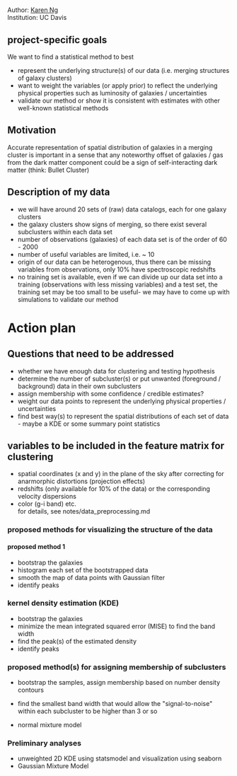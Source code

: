 # 
Author: [Karen Ng](mailto:karenyng@ucdavis.edu)   
Institution: UC Davis

## project-specific goals
We want to find a statistical method to best   

* represent the underlying structure(s) of our data (i.e. merging
structures of galaxy clusters) 
* want to weight the variables (or apply prior) to reflect the underlying
physical properties such as luminosity of galaxies / uncertainties 
* validate our method or show it is consistent with estimates with other
well-known statistical methods

## Motivation 
Accurate representation of spatial distribution of galaxies in a merging
cluster is important in a sense that any noteworthy offset of galaxies / gas from
the dark matter component could be a sign of self-interacting dark matter
(think: Bullet Cluster)  

## Description of my data  
* we will have around 20 sets of (raw) data catalogs, each for one galaxy clusters 
* the galaxy clusters show signs of merging, so there exist several subclusters
within each data set 
* number of observations (galaxies)  of each data set is of the
order of  60 - 2000 
* number of useful variables are limited, i.e. ~ 10 
* origin of our data can be heterogenous, thus there can be missing
variables from observations, only 10% have spectroscopic redshifts  
* no training set is available, even if we can divide up our data set into
a training (observations with less missing variables) and a test set, the
training set may be too small to be useful- we may have to come up with
simulations to validate our method 

# Action plan
## Questions that need to be addressed 
* whether we have enough data for clustering and testing hypothesis 
* determine the number of subcluster(s) or put unwanted (foreground /
background) data in their own subclusters  
* assign membership with some confidence / credible estimates? 
* weight our data points to represent the underlying
physical properties / uncertainties 
* find best way(s) to represent the spatial distributions of each set of
data - maybe a KDE or some summary point statistics  


## variables to be included in the feature matrix for clustering 
* spatial coordinates (x and y) in the plane of the sky after correcting for
anarmorphic distortions (projection effects) 
* redshifts (only available for 10% of the data) or  the corresponding velocity dispersions 
* color (g-i band) etc.  
for details, see notes/data_preprocessing.md 

### proposed  methods for visualizing the structure of the data  

#### proposed method 1  
* bootstrap the galaxies
* histogram each set of the bootstrapped data 
* smooth the map of data points with Gaussian filter 
* identify peaks 

### kernel density estimation (KDE)
* bootstrap the galaxies
* minimize the mean integrated squared error (MISE) to find the band width
* find the peak(s) of the estimated density
* identify peaks 

### proposed method(s) for assigning membership of subclusters  
* bootstrap the samples, assign membership based on number density contours
* find the smallest band width that would allow the "signal-to-noise" 
within each subcluster to be higher than 3 or so 

* normal mixture model 

### Preliminary analyses 
* unweighted 2D KDE using statsmodel and visualization using seaborn
* Gaussian Mixture Model 
